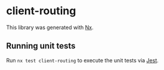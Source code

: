 # client-routing

This library was generated with [Nx](https://nx.dev).

## Running unit tests

Run `nx test client-routing` to execute the unit tests via [Jest](https://jestjs.io).
